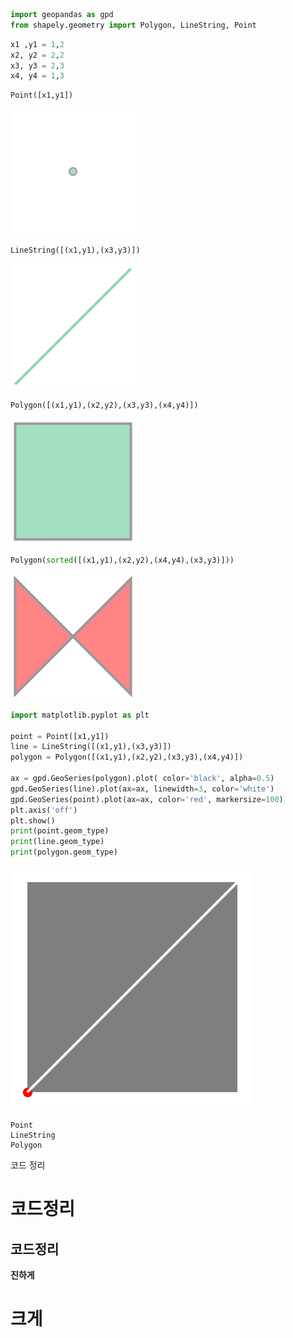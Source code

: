 ```python
import geopandas as gpd
from shapely.geometry import Polygon, LineString, Point
```


```python
x1 ,y1 = 1,2
x2, y2 = 2,2
x3, y3 = 2,3
x4, y4 = 1,3
```


```python
Point([x1,y1])
```




    
![svg](output_2_0.svg)
    




```python
LineString([(x1,y1),(x3,y3)])
```




    
![svg](output_3_0.svg)
    




```python
Polygon([(x1,y1),(x2,y2),(x3,y3),(x4,y4)])
```




    
![svg](output_4_0.svg)
    




```python
Polygon(sorted([(x1,y1),(x2,y2),(x4,y4),(x3,y3)]))
```




    
![svg](output_5_0.svg)
    




```python
import matplotlib.pyplot as plt

point = Point([x1,y1])
line = LineString([(x1,y1),(x3,y3)])
polygon = Polygon([(x1,y1),(x2,y2),(x3,y3),(x4,y4)])

ax = gpd.GeoSeries(polygon).plot( color='black', alpha=0.5)
gpd.GeoSeries(line).plot(ax=ax, linewidth=3, color='white')
gpd.GeoSeries(point).plot(ax=ax, color='red', markersize=100)
plt.axis('off')
plt.show()
print(point.geom_type)
print(line.geom_type)
print(polygon.geom_type)
```


    
![png](output_6_0.png)
    


    Point
    LineString
    Polygon
    



코드 정리

# 코드정리

## 코드정리

**진하게**

# 크게


```python

```
